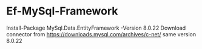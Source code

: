 # Ef-MySql-Framework

Install-Package MySql.Data.EntityFramework -Version 8.0.22
Download connector from  https://downloads.mysql.com/archives/c-net/ same version 8.0.22
